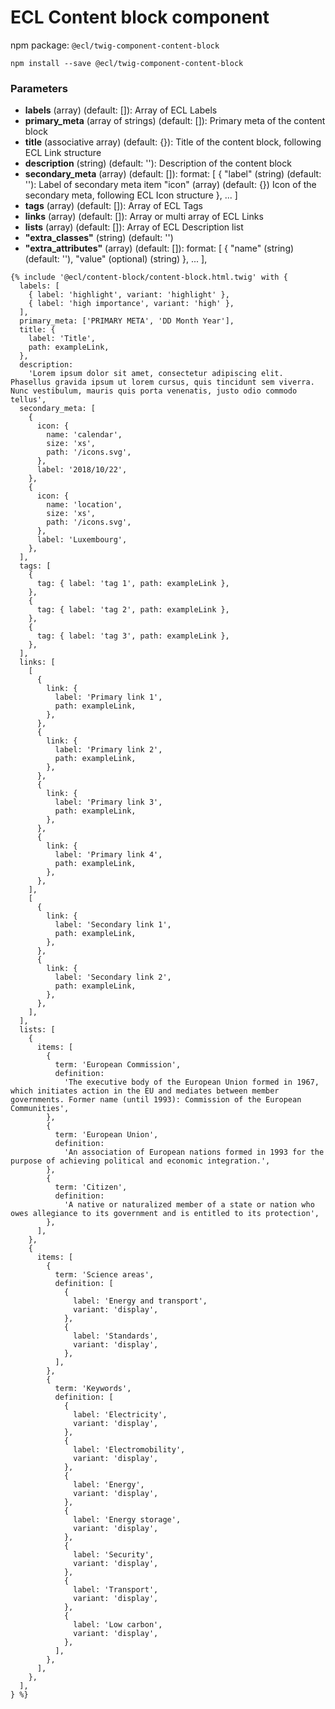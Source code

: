 # ECL Content block component

npm package: `@ecl/twig-component-content-block`

```shell
npm install --save @ecl/twig-component-content-block
```

### Parameters

- **labels** (array) (default: []): Array of ECL Labels
- **primary_meta** (array of strings) (default: []): Primary meta of the content block
- **title** (associative array) (default: {}): Title of the content block, following ECL Link structure
- **description** (string) (default: ''): Description of the content block
- **secondary_meta** (array) (default: []): format: [
  {
  "label" (string) (default: ''): Label of secondary meta item
  "icon" (array) (default: {}) Icon of the secondary meta, following ECL Icon structure
  },
  ...
  ]
- **tags** (array) (default: []): Array of ECL Tags
- **links** (array) (default: []): Array or multi array of ECL Links
- **lists** (array) (default: []): Array of ECL Description list
- **"extra_classes"** (string) (default: '')
- **"extra_attributes"** (array) (default: []): format: [
  {
  "name" (string) (default: ''),
  "value" (optional) (string)
  },
  ...
  ],

<!-- prettier-ignore -->
```twig
{% include '@ecl/content-block/content-block.html.twig' with { 
  labels: [
    { label: 'highlight', variant: 'highlight' },
    { label: 'high importance', variant: 'high' },
  ],
  primary_meta: ['PRIMARY META', 'DD Month Year'],
  title: {
    label: 'Title',
    path: exampleLink,
  },
  description:
    'Lorem ipsum dolor sit amet, consectetur adipiscing elit. Phasellus gravida ipsum ut lorem cursus, quis tincidunt sem viverra. Nunc vestibulum, mauris quis porta venenatis, justo odio commodo tellus',
  secondary_meta: [
    {
      icon: {
        name: 'calendar',
        size: 'xs',
        path: '/icons.svg',
      },
      label: '2018/10/22',
    },
    {
      icon: {
        name: 'location',
        size: 'xs',
        path: '/icons.svg',
      },
      label: 'Luxembourg',
    },
  ],
  tags: [
    {
      tag: { label: 'tag 1', path: exampleLink },
    },
    {
      tag: { label: 'tag 2', path: exampleLink },
    },
    {
      tag: { label: 'tag 3', path: exampleLink },
    },
  ],
  links: [
    [
      {
        link: {
          label: 'Primary link 1',
          path: exampleLink,
        },
      },
      {
        link: {
          label: 'Primary link 2',
          path: exampleLink,
        },
      },
      {
        link: {
          label: 'Primary link 3',
          path: exampleLink,
        },
      },
      {
        link: {
          label: 'Primary link 4',
          path: exampleLink,
        },
      },
    ],
    [
      {
        link: {
          label: 'Secondary link 1',
          path: exampleLink,
        },
      },
      {
        link: {
          label: 'Secondary link 2',
          path: exampleLink,
        },
      },
    ],
  ],
  lists: [
    {
      items: [
        {
          term: 'European Commission',
          definition:
            'The executive body of the European Union formed in 1967, which initiates action in the EU and mediates between member governments. Former name (until 1993): Commission of the European Communities',
        },
        {
          term: 'European Union',
          definition:
            'An association of European nations formed in 1993 for the purpose of achieving political and economic integration.',
        },
        {
          term: 'Citizen',
          definition:
            'A native or naturalized member of a state or nation who owes allegiance to its government and is entitled to its protection',
        },
      ],
    },
    {
      items: [
        {
          term: 'Science areas',
          definition: [
            {
              label: 'Energy and transport',
              variant: 'display',
            },
            {
              label: 'Standards',
              variant: 'display',
            },
          ],
        },
        {
          term: 'Keywords',
          definition: [
            {
              label: 'Electricity',
              variant: 'display',
            },
            {
              label: 'Electromobility',
              variant: 'display',
            },
            {
              label: 'Energy',
              variant: 'display',
            },
            {
              label: 'Energy storage',
              variant: 'display',
            },
            {
              label: 'Security',
              variant: 'display',
            },
            {
              label: 'Transport',
              variant: 'display',
            },
            {
              label: 'Low carbon',
              variant: 'display',
            },
          ],
        },
      ],
    },
  ],
} %}
```
